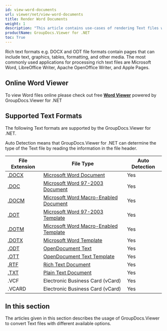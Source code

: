 ```yaml
---
id: view-word-documents
url: viewer/net/view-word-documents
title: Render Word Documents
weight: 1
description: "This article contains use-cases of rendering Text files with GroupDocs.Viewer within your .NET applications."
productName: GroupDocs.Viewer for .NET
toc: True
---
```


Rich text formats e.g. DOCX and ODT file formats contain pages that can include text, graphics, tables, formatting, and other media. The most commonly used applications for processing rich text files are Microsoft Word, LibreOffice Writer, Apache OpenOffice Writer, and Apple Pages.

## Online Word Viewer

To view Word files online please check out free **[Word Viewer](https://products.groupdocs.app/viewer/word)** powered by GroupDocs.Viewer for .NET

## Supported Text Formats

The following Text formats are supported by the GroupDocs.Viewer for .NET.

Auto Detection means that GroupDocs.Viewer for .NET can determine the type of the Text file by reading the information in the file header.

| File Extension | File Type | Auto Detection |
| --- | --- | --- |
| [.DOCX](https://docs.fileformat.com/word-processing/docx) | [Microsoft Word Document](https://docs.fileformat.com/word-processing/docx) | Yes |
| [.DOC](https://docs.fileformat.com/word-processing/doc) | [Microsoft Word 97-2003 Document](https://docs.fileformat.com/word-processing/doc) | Yes |
| [.DOCM](https://docs.fileformat.com/word-processing/docm) | [Microsoft Word Macro-Enabled Document](https://docs.fileformat.com/word-processing/docm) | Yes |
| [.DOT](https://docs.fileformat.com/word-processing/dot) | [Microsoft Word 97-2003 Template](https://docs.fileformat.com/word-processing/dot) | Yes |
| [.DOTM](https://docs.fileformat.com/word-processing/dotm) | [Microsoft Word Macro-Enabled Template](https://docs.fileformat.com/word-processing/dotm) | Yes |
| [.DOTX](https://docs.fileformat.com/word-processing/dotx) | [Microsoft Word Template](https://docs.fileformat.com/word-processing/dotx) | Yes |
| [.ODT](https://docs.fileformat.com/word-processing/odt) | [OpenDocument Text](https://docs.fileformat.com/word-processing/odt) | Yes |
| [.OTT](https://docs.fileformat.com/word-processing/ott) | [OpenDocument Text Template](https://docs.fileformat.com/word-processing/ott) | Yes |
| [.RTF](https://docs.fileformat.com/word-processing/rtf) | [Rich Text Document](https://docs.fileformat.com/word-processing/rtf) | Yes |
| [.TXT](https://docs.fileformat.com/word-processing/txt) | [Plain Text Document](https://docs.fileformat.com/word-processing/txt) | Yes |
| .VCF | Electronic Business Card (vCard) | Yes |
| .VCARD | Electronic Business Card (vCard) | Yes |

## In this section

The articles given in this section describes the usage of GroupDocs.Viewer to convert Text files with different available options.
